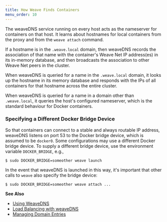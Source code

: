 ```yaml
---
title: How Weave Finds Containers
menu_order: 10
---
```



The weaveDNS service running on every host acts as the nameserver for
containers on that host. It learns about hostnames for local containers
from the proxy and from the `weave attach` command.  

If a hostname is in the `.weave.local` domain, then weaveDNS records the association of that
name with the container's Weave Net IP address(es) in its in-memory
database, and then broadcasts the association to other Weave Net peers in the
cluster.

When weaveDNS is queried for a name in the `.weave.local` domain, it
looks up the hostname in its memory database and responds with the IPs
of all containers for that hostname across the entire cluster.

When weaveDNS is queried for a name in a domain other than
`.weave.local`, it queries the host's configured nameserver, which is
the standard behaviour for Docker containers.

### Specifying a Different Docker Bridge Device

So that containers can connect to a stable and always routable IP
address, weaveDNS listens on port 53 to the Docker bridge device, which
is assumed to be `docker0`.  Some configurations may use a different
Docker bridge device. To supply a different bridge device, use the
environment variable `DOCKER_BRIDGE`, e.g.,

```
$ sudo DOCKER_BRIDGE=someother weave launch
```

In the event that weaveDNS is launched in this way, it's important that
other calls to `weave` also specify the bridge device:

```
$ sudo DOCKER_BRIDGE=someother weave attach ...
```

**See Also**

 * [Using WeaveDNS](/site/weavedns.md)
 * [Load Balancing with weaveDNS](/site/weavedns/load-balance-fault-weavedns.md)
 * [Managing Domain Entries](/site/weavedns/managing-domains-weavedns.md)
